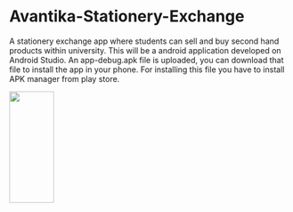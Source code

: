 # Avantika-Stationery-Exchange
A stationery exchange app where students can sell and buy second hand products within university. This will be a android application developed on Android Studio.
An app-debug.apk file is uploaded, you can download that file to install the app in your phone. For installing this file you have to install APK manager from play store.

<img src="https://user-images.githubusercontent.com/70309589/118934413-f6e67300-b967-11eb-86f0-233de81dcd1b.png" width="80" height = "200">
